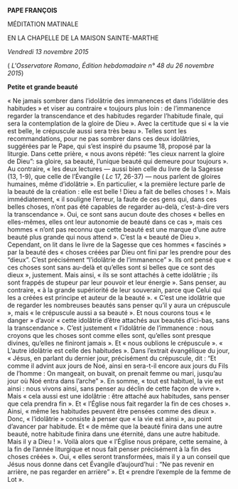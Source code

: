 **PAPE FRANÇOIS**

MÉDITATION MATINALE

EN LA CHAPELLE DE LA MAISON SAINTE-MARTHE

*Vendredi 13 novembre 2015*

( *L'Osservatore Romano*, *Édition hebdomadaire n° 48 du 26 novembre 2015*)

**Petite et grande beauté**

« Ne jamais sombrer dans l’idolâtrie des immanences et dans l’idolâtrie des habitudes » et viser au contraire « toujours plus loin : de l’immanence regarder la transcendance et des habitudes regarder l’habitude finale, qui sera la contemplation de la gloire de Dieu ». Avec la certitude que si « la vie est belle, le crépuscule aussi sera très beau ». Telles sont les recommandations, pour ne pas sombrer dans ces deux idolâtries, suggérées par le Pape, qui s’est inspiré du psaume 18, proposé par la liturgie. Dans cette prière, « nous avons répété: “les cieux narrent la gloire de Dieu”: sa gloire, sa beauté, l’unique beauté qui demeure pour toujours ». Au contraire, « les deux lectures — aussi bien celle du livre de la Sagesse (13, 1-9), que celle de l’Évangile ( *Lc* 17, 26-37) — nous parlent de gloires humaines, même d’idolâtrie ». En particulier, « la première lecture parle de la beauté de la création : elle est belle ! Dieu a fait de belles choses ! ». Mais immédiatement, « il souligne l’erreur, la faute de ces gens qui, dans ces belles choses, n’ont pas été capables de regarder au-delà, c’est-à-dire vers la transcendance ». Oui, ce sont sans aucun doute des choses « belles en elles-mêmes, elles ont leur autonomie de beauté dans ce cas », mais ces hommes « n’ont pas reconnu que cette beauté est une marque d’une autre beauté plus grande qui nous attend ». C’est la « beauté de Dieu ». Cependant, on lit dans le livre de la Sagesse que ces hommes « fascinés » par la beauté des « choses créées par Dieu ont fini par les prendre pour des “dieux”. C’est précisément “l’idolâtrie de l’immanence” ». Ils ont pensé que « ces choses sont sans au-delà et qu’elles sont si belles que ce sont des dieux », justement. Mais ainsi, « ils se sont attachés à cette idolâtrie ; ils sont frappés de stupeur par leur pouvoir et leur énergie ». Sans penser, au contraire, « à la grande supériorité de leur souverain, parce que Celui qui les a créées est principe et auteur de la beauté ». « C’est une idolâtrie que de regarder les nombreuses beautés sans penser qu’il y aura un crépuscule », mais « le crépuscule aussi a sa beauté ». Et nous courons tous « le danger » d’avoir « cette idolâtrie d’être attachés aux beautés d’ici-bas, sans la transcendance ». C’est justement « l’idolâtrie de l’immanence : nous croyons que les choses sont comme elles sont, qu’elles sont presque divines, qu’elles ne finiront jamais ». Et « nous oublions le crépuscule ». « L’autre idolâtrie est celle des habitudes ». Dans l’extrait évangélique du jour, « Jésus, en parlant du dernier jour, précisément du crépuscule, dit : “Et comme il advint aux jours de Noé, ainsi en sera-t-il encore aux jours du Fils de l’homme : On mangeait, on buvait, on prenait femme ou mari, jusqu’au jour où Noé entra dans l’arche” ». En somme, « tout est habituel, la vie est ainsi : nous vivons ainsi, sans penser au déclin de cette façon de vivre ». Mais « cela aussi est une idolâtrie : être attaché aux habitudes, sans penser que cela prendra fin ». Et « l’Église nous fait regarder la fin de ces choses ». Ainsi, « même les habitudes peuvent être pensées comme des dieux ». Donc, « l’idolâtrie » consiste à penser que « la vie est ainsi », au point d’avancer par habitude. Et « de même que la beauté finira dans une autre beauté, notre habitude finira dans une éternité, dans une autre habitude. Mais il y a Dieu ! ». Voilà alors que « l’Église nous prépare, cette semaine, à la fin de l’année liturgique et nous fait penser précisément à la fin des choses créées ». Oui, « elles seront transformées, mais il y a un conseil que Jésus nous donne dans cet Évangile d’aujourd’hui : “Ne pas revenir en arrière, ne pas regarder en arrière” ». Et « prendre l’exemple de la femme de Lot ».
